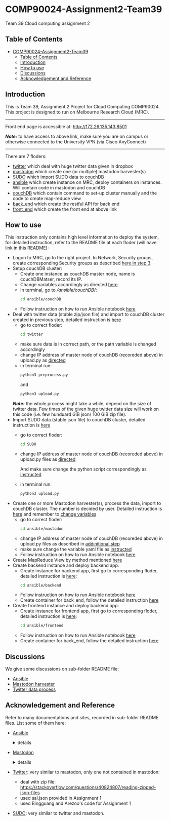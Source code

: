 # COMP90024-Assignment2-Team39
Team 39 Cloud computing assignment 2

## Table of Contents

- [COMP90024-Assignment2-Team39](#comp90024-assignment2-team39)
  - [Table of Contents](#table-of-contents)
  - [Introduction](#introduction)
  - [How to use](#how-to-use)
  - [Discussions](#discussions)
  - [Acknowledgement and Reference](#acknowledgement-and-reference)

## Introduction

This is Team 39, Assignment 2 Project for Cloud Computing COMP90024. This project is designed to run on Melbourne Research Cloud (MRC).

-----

Front end page is accessible at: http://172.26.135.143:8501

***Note:*** to have access to above link, make sure you are on campus or otherwise connected to the University VPN (via Cisco AnyConnect)

------

There are 7 floders:

- [twitter](./twitter/) which deal with huge twitter data given in dropbox
- [mastodon](./mastodon/) which create one (or multiple) mastodon harvester(s)
- [SUDO](./SUDO/) which import SUDO data to couchDB
- [ansible](./ansible/) which create instance on MRC, deploy containers on instances. Will contain code in mastodon and couchDB
- [couchDB](./couchDB/) which contain command to set-up cluster manually and the code to create map-reduce view
- [back_end](./back_end/) which create the restful API for back end
- [front_end](./front_end/) which create the front end at above link

## How to use

This instruction only contains high level information to deploy the system, for detailed instruction, refer to the README file at each floder (will have link in this README):

- Logon to MRC, go to the right project. In Network, Security groups, create corresponding Security groups as described [here in step 3](./ansible/README.md#how-to-run).
- Setup couchDB cluster:
  - Create one instance as couchDB master node, name is couchDBMatser, record its IP.
  - Change variables accordingly as directed [here](./ansible/README.md#couchdb)
  - In terminal, go to _/ansible/couchDB/_:
    ```bash
    cd ansible/couchDB
    ```
  - Follow instruction on how to run Ansible notebook [here](./ansible/README.md#how-to-run)
- Deal with twitter data (stable zip/json file) and import to couchDB cluster created in previous step, detailed instruction is [here](./twitter/README.md#how-to-run)
  - go to correct floder:
    ```bash
    cd twitter
    ```
  - make sure data is in correct path, or the path variable is changed accordingly
  - change IP address of master node of couchDB (recoreded above) in upload.py as [directed](./twitter/README.md#how-to-run)
  - in terminal run:
    ```bash
    python3 preprocess.py
    ```
    and 
    ```bash
    python3 upload.py
    ```
  ***Note:*** the whole process might take a while, depend on the size of twitter data. Few times of the given huge twitter data size will work on this code (i.e. few hunduard GiB json/ 100 GiB zip file).
- Import SUDO data (stable json file) to couchDB cluster, detailed instruction is [here](./SUDO/README.md#how-to-run)
  - go to correct floder:
    ```bash
    cd SUDO
    ```
  - change IP address of master node of couchDB (recoreded above) in upload.py files as [directed](./SUDO/README.md#how-to-run)
  
    And make sure change the python script correspondingly as [instructed](./SUDO/README.md#how-to-run)
  - in terminal run:
    ```bash
    python3 upload.py
    ```
- Create one or more Mastodon harvester(s), process the data, import to couchDB cluster. The number is decided by user. Detailed instruction is [here](./ansible/README.md#how-to-run) and remember to [change variables](./ansible/README.md#mastodon)
  - go to correct floder:
    ```bash
    cd ansible/mastodon
    ```
  - change IP address of master node of couchDB (recoreded above) in upload.py files as described in [addinitional step](./ansible/README.md#addinitional-step)
  - make sure change the variable yaml file as [instructed](./ansible/README.md#mastodon)
  - Follow instruction on how to run Ansible notebook [here](./ansible/README.md#how-to-run)
- Create MapReduce View by method mentioned [here](./Mapreduce/)
- Create backend instance and deploy backend app:
  - Create instance for backend app, first go to corresponding floder, detailed instruction is [here](./ansible/README.md#how-to-run):
    ```bash
    cd ansible/backend
    ```
  - Follow instruction on how to run Ansible notebook [here](./ansible/README.md#how-to-run)
  - Create container for back_end, follow the detailed instruction [here](./back_end/README.md)
- Create frontend instance and deploy backend app:
  - Create instance for frontend app, first go to corresponding floder, detailed instruction is [here](./ansible/README.md#how-to-run):
    ```bash
    cd ansible/frontend
    ```
  - Follow instruction on how to run Ansible notebook [here](./ansible/README.md#how-to-run)
  - Create container for back_end, follow the detailed instruction [here](./front_end/README.md)

## Discussions

We give some discussions on sub-folder README file:

- [Ansible](./ansible/README.md#folders)
- [Mastodon harvester](./mastodon/README.md#discussion)
- [Twitter data process](./twitter/README.md#discussion)

## Acknowledgement and Reference

Refer to many documentations and sites, recorded in sub-folder README files. List some of them here:

- [Ansible](./ansible/README.md#acknowledgement-and-reference)
  <details>
    <summary>details</summary>

    All playbook is following workshop template repo:
    - Week 6 Workshop Recording and Slide: https://canvas.lms.unimelb.edu.au/courses/151783
    - Week 6 Workshop Repo By alwynpan (Yao Pan): https://canvas.lms.unimelb.edu.au/courses/151783

    Other:
    - ED discussion: https://edstem.org/au/courses/11705/discussion/
    - Code template to create docker image by playbook from: https://www.redhat.com/sysadmin/container-images-ansible
    - Ansible Documentation: https://docs.ansible.com/ansible/latest/index.html
    - Used suggested command to check if volume is mounted to instances: https://serverfault.com/questions/50585/whats-the-best-way-to-check-if-a-volume-is-mounted-in-a-bash-script
    - linux command line (mkdir -p PATH) follow instructions on https://www.javatpoint.com/linux-mkdir
    - Have conversion with ChatGPT on docker and ansible in genral level. 
  
    Suggestions on code by GPT:
    1. See _/roles/couchdb/tasks/main.yaml_ second block (chmod command for container mount). A brief description of the conversation on comment in the _yaml_ file.
    2. See _/roles/couchdb-cluser/tasks/main.yaml_ and _/roles/couchdb-cluser-finish/tasks/main.yaml_, change " to ' to make shell run.

    - Tried to use convert tool to convert curl command to ansible uri: https://curlconverter.com/ansible/
  
    However no code is used by output of the convert tool, use **ansible.builtin.shell** instead of **ansible.builtin.uri**

    </details>

- [Mastodon](./mastodon/README.md#acknowledgement-and-reference)
  <details>
    <summary>details</summary>

    - beautiful soup official documentation: https://beautiful-soup-4.readthedocs.io/en/latest/
    - online tutorial on getting text by beautiful soup: http://www.compjour.org/warmups/govt-text-releases/intro-to-bs4-lxml-parsing-wh-press-briefings/#converting-html-text-into-a-data-object
    - workshop solution from past course: https://edstem.org/au/courses/9158/lessons/25867/slides/185032/solution
    - regular expression documentation: https://www.w3schools.com/python/python_regex.asp
    - keywords from: https://www.merriam-webster.com/thesaurus/volunteer
    - couchdb package documentation: https://pypi.org/project/CouchDB2/
    and https://couchdb-python.readthedocs.io/en/latest/client.html#database
    - ED discussion: https://edstem.org/au/courses/11705/discussion/
    - mastodon streamer code from course workshop repo: https://gitlab.unimelb.edu.au/feit-comp90024/comp90024
    - deal with json file: https://stackoverflow.com/questions/11875770/how-to-overcome-datetime-datetime-not-json-serializable and https://stackoverflow.com/questions/1960516/python-json-serialize-a-decimal-object
  </details>

- [Twitter](./twitter/README.md#acknowledgement-and-reference): very similar to mastodon, only one not contained in mastodon:
  - deal with zip file: https://stackoverflow.com/questions/40824807/reading-zipped-json-files
  - used sal.json provided in Assignment 1
  - used Bingguang and Arezoo's code for Assignment 1

- [SUDO](./SUDO/README.md#acknowledgement-and-reference): very similar to twitter and mastodon.

